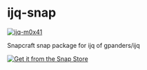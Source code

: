 # ijq-snap
[![ijq-m0x41](https://snapcraft.io/ijq-m0x41/badge.svg)](https://snapcraft.io/ijq-m0x41)

Snapcraft snap package for ijq of gpanders/ijq

[![Get it from the Snap Store](https://snapcraft.io/static/images/badges/en/snap-store-black.svg)](https://snapcraft.io/ijq-m0x41)
